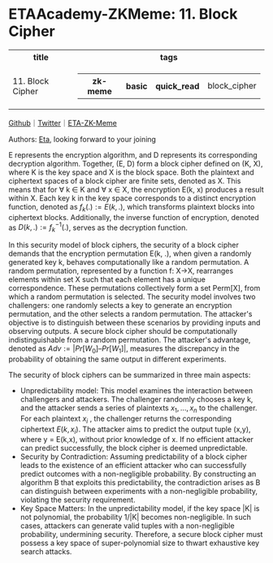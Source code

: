 # ETAAcademy-ZKMeme: 11. Block Cipher

<table>
  <tr>
    <th>title</th>
    <th>tags</th>
  </tr>
  <tr>
    <td>11. Block Cipher</td>
    <td>
      <table>
        <tr>
          <th>zk-meme</th>
          <th>basic</th>
          <th>quick_read</th>
          <td>block_cipher</td>
        </tr>
      </table>
    </td>
  </tr>
</table>

[Github](https://github.com/ETAAcademy)｜[Twitter](https://twitter.com/ETAAcademy)｜[ETA-ZK-Meme](https://github.com/ETAAcademy/ETAAcademy-ZK-Meme)

Authors: [Eta](https://twitter.com/pwhattie), looking forward to your joining

E represents the encryption algorithm, and D represents its corresponding decryption algorithm. Together, (E, D) form a block cipher defined on (K, X), where K is the key space and X is the block space. Both the plaintext and ciphertext spaces of a block cipher are finite sets, denoted as X. This means that for ∀ k ∈ K and ∀ x ∈ X, the encryption E(k, x) produces a result within X. Each key k in the key space corresponds to a distinct encryption function, denoted as $f_k(.):= E(k, .)$, which transforms plaintext blocks into ciphertext blocks. Additionally, the inverse function of encryption, denoted as $D(k, .) := f_k^{-1}(.)$, serves as the decryption function.

In this security model of block ciphers, the security of a block cipher demands that the encryption permutation E(k, .), when given a randomly generated key k, behaves computationally like a random permutation. A random permutation, represented by a function f: X→X, rearranges elements within set X such that each element has a unique correspondence. These permutations collectively form a set Perm[X], from which a random permutation is selected. The security model involves two challengers: one randomly selects a key to generate an encryption permutation, and the other selects a random permutation. The attacker's objective is to distinguish between these scenarios by providing inputs and observing outputs. A secure block cipher should be computationally indistinguishable from a random permutation. The attacker's advantage, denoted as $Adv := |Pr[W_0] – Pr[W_1]|$, measures the discrepancy in the probability of obtaining the same output in different experiments.

The security of block ciphers can be summarized in three main aspects:

- Unpredictability model: This model examines the interaction between challengers and attackers. The challenger randomly chooses a key k, and the attacker sends a series of plaintexts $x_1 ,…,x_n$ to the challenger. For each plaintext $x_i$ , the challenger returns the corresponding ciphertext $E(k,x_i )$. The attacker aims to predict the output tuple (x,y), where y = E(k,x), without prior knowledge of x. If no efficient attacker can predict successfully, the block cipher is deemed unpredictable.
- Security by Contradiction: Assuming predictability of a block cipher leads to the existence of an efficient attacker who can successfully predict outcomes with a non-negligible probability. By constructing an algorithm B that exploits this predictability, the contradiction arises as B can distinguish between experiments with a non-negligible probability, violating the security requirement.
- Key Space Matters: In the unpredictability model, if the key space |K| is not polynomial, the probability 1/|K| becomes non-negligible. In such cases, attackers can generate valid tuples with a non-negligible probability, undermining security. Therefore, a secure block cipher must possess a key space of super-polynomial size to thwart exhaustive key search attacks.

